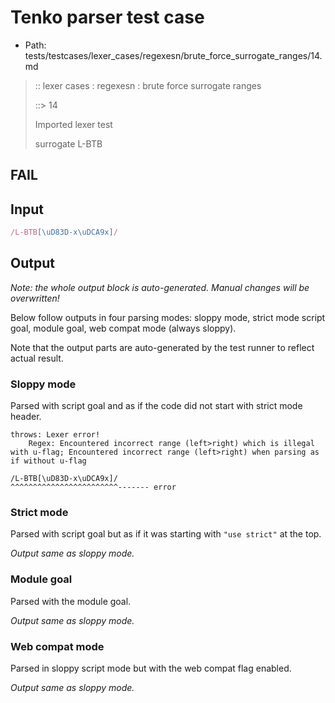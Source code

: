 # Tenko parser test case

- Path: tests/testcases/lexer_cases/regexesn/brute_force_surrogate_ranges/14.md

> :: lexer cases : regexesn : brute force surrogate ranges
>
> ::> 14
>
> Imported lexer test
>
> surrogate L-BTB

## FAIL

## Input

`````js
/L-BTB[\uD83D-x\uDCA9x]/
`````

## Output

_Note: the whole output block is auto-generated. Manual changes will be overwritten!_

Below follow outputs in four parsing modes: sloppy mode, strict mode script goal, module goal, web compat mode (always sloppy).

Note that the output parts are auto-generated by the test runner to reflect actual result.

### Sloppy mode

Parsed with script goal and as if the code did not start with strict mode header.

`````
throws: Lexer error!
    Regex: Encountered incorrect range (left>right) which is illegal with u-flag; Encountered incorrect range (left>right) when parsing as if without u-flag

/L-BTB[\uD83D-x\uDCA9x]/
^^^^^^^^^^^^^^^^^^^^^^^^------- error
`````

### Strict mode

Parsed with script goal but as if it was starting with `"use strict"` at the top.

_Output same as sloppy mode._

### Module goal

Parsed with the module goal.

_Output same as sloppy mode._

### Web compat mode

Parsed in sloppy script mode but with the web compat flag enabled.

_Output same as sloppy mode._
